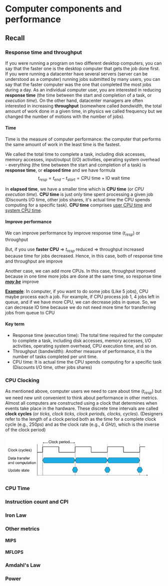 # Computer components and performance

## Recall

### Response time and throughput

If you were running a program on two different desktop computers, you can say that the faster one is the desktop computer that gets the job done first. If you were running a datacenter have several servers (server can be understood as a computer) running jobs submitted by many users, you can say that the faster computer was the one that completed the most jobs during a day. As an individual computer user, you are interested in reducing **response time** (the time between the start and completion of a task, or *execution time*). On the other hand,  datacenter managers are often interested in increasing **throughput** (somewhere called *bandwidth*, the total amount of work done in a given time, in physics we called frequency but we changed the number of motions with the number of jobs).



#### Time 

Time is the measure of computer performance: the computer that performs the same amount of work in the least time is the fastest.

We called the total time to complete a task, including disk accesses, memory accesses, input/output (I/O) activities, operating system overhead - everything (the time between the start and completion of a task) is  **response time**, or **elapsed time** and we have formula
$$
t_{resp} = t_{end} - t_{start} = \text{CPU time} + \text{IO wait time}
$$


In **elapsed time**, we have a smaller time which is **CPU time** (or *CPU execution time*). **CPU time** is just only time spent processing a given job (Discounts I/O time, other jobs shares, it's actual time the CPU spends computing for a specific task). **CPU time** comprises <u>user CPU time</u> and <u>system CPU time</u>. 



#### Improve performance

We can improve performance by improve response time ($t_{resp}$) or throughput 

But, if you use **faster CPU**  $\Longrightarrow$ $t_{resp}$ reduced $\Longrightarrow$ throughput increased because time for jobs decreased. Hence, in this case, both of response time and throughput are improve

Another case, we can add more CPUs. In this case, throughput improved because in one time more jobs are done at the same time, so response time ***<u>may be</u>*** improve 

**<u>Example</u>**:  In computer, if you want to do some jobs (Like 5 jobs), CPU maybe process each a job. For example, if CPU process job 1, 4 jobs left in queue, and if we have more CPU, we can decrease jobs in queue. So, we can decrease IO time because we do not need more time for transferring jobs from queue to CPU



#### Key term

- Response time (execution time): The total time required for the computer to complete a task, including disk accesses, memory accesses, I/O activities, operating system overhead, CPU execution time, and so on.
- Throughput (bandwidth): Another measure of performance, it is the number of tasks completed per unit time.
- CPU time: It is actual time the CPU spends computing for a specific task (Discounts I/O time, other jobs shares)



### CPU Clocking

As mentioned above, computer users we need to care about time ($t_{resp}$) but we need new unit convenient to think about performance in other metrics. Almost all computers are constructed using a clock that determines when events take place in the hardware. These discrete time intervals are called **clock cycles** (or *ticks, clock ticks, clock periods, clocks, cycles*). (Designers refer to the length of a clock period both as the time for a complete clock cycle (e.g., 250$ps$) and as the clock rate (e.g., 4 $GHz$), which is the inverse of the clock period)

![image-20210425003519008](https://github.com/nghminh163/USTH-ICT1.3/blob/main/assets/lec1-1.png?raw=true)



### CPU Time



### Instruction count and CPI



### Iron Law



### Other metrics

#### MIPS

#### MFLOPS



### Amdahl's Law



### Power





